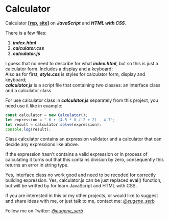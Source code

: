# Calculator
Calculator **[[rep](https://github.com/eugene-serb/calculator), [site](https://eugene-serb.github.io/calculator/)]** on ***JavaScript*** and ***HTML with CSS***. 

There is a few files:
1. ***index.html***
2. ***calculator.css***
3. ***calculator.js***

I guess that no need to describe for what ***index.html***, but so this is just a calculator form. Includes a display and a keyboard;
<br /> Also as for first, ***style.css*** is styles for calculator form, display and keyboard;
<br /> ***calculator.js*** is a script file that containing two classes: an interface class and a calculator class.

For use calculator class in ***calculator.js*** separately from this project, you need use it like in example:

```js
const calculator = new Calculator();
let expression = "-6 + (4.5 * 8 / 2 + 2) - 4.7";
let result = calculator.solve(expression);
console.log(result);
```

Class calculator contains an expression validator and a calculator that can decide any expressions like above.

If the expression hasn't contains a valid expression or in process of calculating it turns out that this contains division by zero, consequently this returns an error in string type.

Yes, interface class no work good and need to be recoded for correctly building expression. Yes, calculator.js can be just replaced eval() function, but will be writted by for learn JavaScript and HTML with CSS.

If you are interested in this or my other projects, or would like to suggest and share ideas with me, or just talk to me, contact me: *[@eugene_serb](https://t.me/eugene_serb)*

Follow me on Twitter: *[@eugene_serb](https://twitter.com/eugene_serb)*

